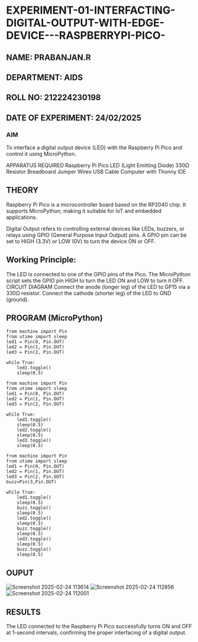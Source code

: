 # EXPERIMENT-01-INTERFACTING-DIGITAL-OUTPUT-WITH-EDGE-DEVICE---RASPBERRYPI-PICO-
## NAME: PRABANJAN.R
## DEPARTMENT: AIDS
## ROLL NO: 212224230198
## DATE OF EXPERIMENT: 24/02/2025 

### AIM
To interface a digital output device (LED) with the Raspberry Pi Pico and control it using MicroPython.

APPARATUS REQUIRED
Raspberry Pi Pico
LED (Light Emitting Diode)
330Ω Resistor
Breadboard
Jumper Wires
USB Cable
Computer with Thonny IDE
## THEORY
Raspberry Pi Pico is a microcontroller board based on the RP2040 chip. It supports MicroPython, making it suitable for IoT and embedded applications.

Digital Output refers to controlling external devices like LEDs, buzzers, or relays using GPIO (General Purpose Input Output) pins. A GPIO pin can be set to HIGH (3.3V) or LOW (0V) to turn the device ON or OFF.

## Working Principle:

The LED is connected to one of the GPIO pins of the Pico.
The MicroPython script sets the GPIO pin HIGH to turn the LED ON and LOW to turn it OFF.
CIRCUIT DIAGRAM
Connect the anode (longer leg) of the LED to GP15 via a 330Ω resistor.
Connect the cathode (shorter leg) of the LED to GND (ground).


## PROGRAM (MicroPython)
```
from machine import Pin
from utime import sleep
led1 = Pin(0, Pin.OUT)
led2 = Pin(1, Pin.OUT)
led3 = Pin(2, Pin.OUT)

while True:
    led1.toggle()
    sleep(0.5)
```
```
from machine import Pin
from utime import sleep
led1 = Pin(0, Pin.OUT)
led2 = Pin(1, Pin.OUT)
led3 = Pin(2, Pin.OUT)

while True:
    led1.toggle()
    sleep(0.5)
    led2.toggle()
    sleep(0.5)
    led3.toggle()
    sleep(0.5)
```
```
from machine import Pin
from utime import sleep
led1 = Pin(0, Pin.OUT)
led2 = Pin(1, Pin.OUT)
led3 = Pin(2, Pin.OUT)
buzz=Pin(3,Pin.OUT)

while True:
    led1.toggle()
    sleep(0.5)
    buzz.toggle()
    sleep(0.5)
    led2.toggle()
    sleep(0.5)
    buzz.toggle()
    sleep(0.5)
    led3.toggle()
    sleep(0.5)
    buzz.toggle()
    sleep(0.5)
```

## OUPUT
![Screenshot 2025-02-24 113614](https://github.com/user-attachments/assets/3e95782b-1b4f-44fa-8544-35825d22e459)
![Screenshot 2025-02-24 112856](https://github.com/user-attachments/assets/67c1a49e-6420-4cb8-8752-ab0050f74799)  
![Screenshot 2025-02-24 112001](https://github.com/user-attachments/assets/1b1e537c-f1b0-4ead-80d5-dcd369eba1a5)




 
## RESULTS
The LED connected to the Raspberry Pi Pico successfully turns ON and OFF at 1-second intervals, confirming the proper interfacing of a digital output.
